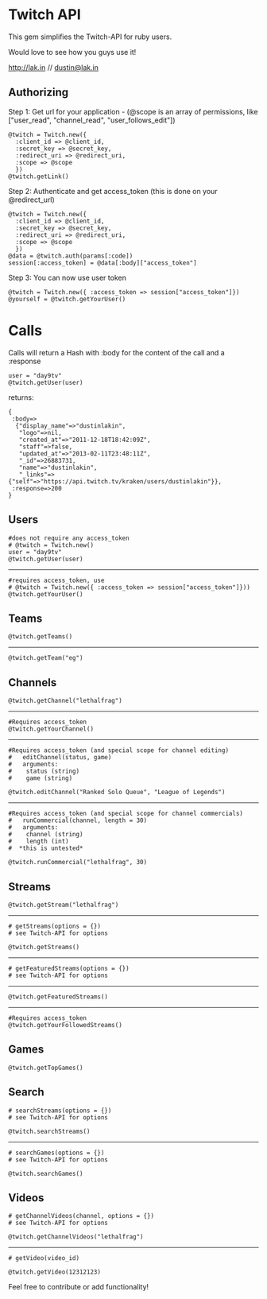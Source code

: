 Twitch API
==========

This gem simplifies the Twitch-API for ruby users.

Would love to see how you guys use it!

http://lak.in // dustin@lak.in





Authorizing
----------------

Step 1: Get url for your application - (@scope is an array of permissions, like ["user\_read", "channel\_read", "user\_follows_edit"])


    @twitch = Twitch.new({
      :client_id => @client_id,
      :secret_key => @secret_key,
      :redirect_uri => @redirect_uri,
      :scope => @scope
      })
    @twitch.getLink()

Step 2: Authenticate and get access_token (this is done on your @redirect\_url)

    @twitch = Twitch.new({
      :client_id => @client_id,
      :secret_key => @secret_key,
      :redirect_uri => @redirect_uri,
      :scope => @scope
      })
    @data = @twitch.auth(params[:code])
    session[:access_token] = @data[:body]["access_token"]

Step 3: You can now use user token

    @twitch = Twitch.new({ :access_token => session["access_token"]})
    @yourself = @twitch.getYourUser()




Calls
===========

Calls will return a Hash with :body for the content of the call and a :response

    user = "day9tv"
    @twitch.getUser(user)

returns:

    {
     :body=>
      {"display_name"=>"dustinlakin",
       "logo"=>nil,
       "created_at"=>"2011-12-18T18:42:09Z",
       "staff"=>false,
       "updated_at"=>"2013-02-11T23:48:11Z",
       "_id"=>26883731,
       "name"=>"dustinlakin",
       "_links"=>{"self"=>"https://api.twitch.tv/kraken/users/dustinlakin"}},
     :response=>200
    }




Users
-----
    #does not require any access_token 
    # @twitch = Twitch.new() 
    user = "day9tv"
    @twitch.getUser(user)

----
    #requires access_token, use 
    # @twitch = Twitch.new({ :access_token => session["access_token"]}))
    @twitch.getYourUser()



Teams
-----
    @twitch.getTeams()

----
    @twitch.getTeam("eg")


Channels
-----
    @twitch.getChannel("lethalfrag")

----
    #Requires access_token
    @twitch.getYourChannel()

----
    #Requires access_token (and special scope for channel editing)
    #   editChannel(status, game)
    #   arguments:
    #    status (string)
    #    game (string)
    
    @twitch.editChannel("Ranked Solo Queue", "League of Legends")

----

    #Requires access_token (and special scope for channel commercials)
    #   runCommercial(channel, length = 30)
    #   arguments:
    #    channel (string)
    #    length (int)
    #  *this is untested*

    @twitch.runCommercial("lethalfrag", 30)
    

Streams
-----
    @twitch.getStream("lethalfrag")

  ----
    # getStreams(options = {})
    # see Twitch-API for options

    @twitch.getStreams()

----
    # getFeaturedStreams(options = {})
    # see Twitch-API for options

----
    @twitch.getFeaturedStreams()

----
    #Requires access_token
    @twitch.getYourFollowedStreams()


Games
-----
    @twitch.getTopGames()


Search
-----

    # searchStreams(options = {})
    # see Twitch-API for options

    @twitch.searchStreams()

 ----
    # searchGames(options = {})
    # see Twitch-API for options

    @twitch.searchGames()


Videos
-----

    # getChannelVideos(channel, options = {})
    # see Twitch-API for options

    @twitch.getChannelVideos("lethalfrag")

 ----
    # getVideo(video_id)

    @twitch.getVideo(12312123)



Feel free to contribute or add functionality!